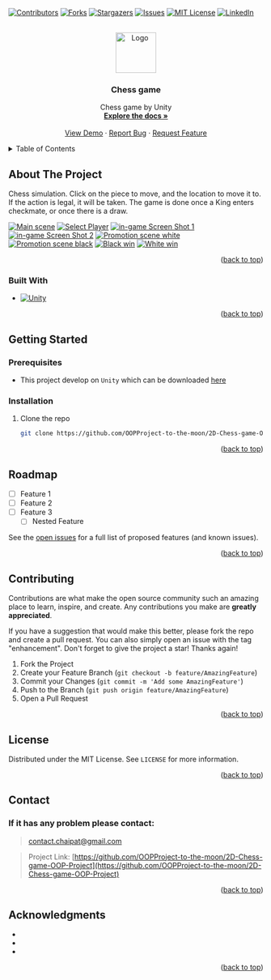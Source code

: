 <!-- Improved compatibility of back to top link: See: https://github.com/othneildrew/Best-README-Template/pull/73 -->
<a name="readme-top"></a>
<!--
*** Thanks for checking out the Best-README-Template. If you have a suggestion
*** that would make this better, please fork the repo and create a pull request
*** or simply open an issue with the tag "enhancement".
*** Don't forget to give the project a star!
*** Thanks again! Now go create something AMAZING! :D
-->



<!-- PROJECT SHIELDS -->
<!--
*** I'm using markdown "reference style" links for readability.
*** Reference links are enclosed in brackets [ ] instead of parentheses ( ).
*** See the bottom of this document for the declaration of the reference variables
*** for contributors-url, forks-url, etc. This is an optional, concise syntax you may use.
*** https://www.markdownguide.org/basic-syntax/#reference-style-links
-->
[![Contributors][contributors-shield]][contributors-url]
[![Forks][forks-shield]][forks-url]
[![Stargazers][stars-shield]][stars-url]
[![Issues][issues-shield]][issues-url]
[![MIT License][license-shield]][license-url]
[![LinkedIn][linkedin-shield]][linkedin-url]



<!-- PROJECT LOGO -->
<br />
<div align="center">
  <a href="https://github.com/OOPProject-to-the-moon/2D-Chess-game-OOP-Project">
    <img src="Assets/Sprites/Pieces%20fantasy/medal.png" alt="Logo" width="80" height="80">
  </a>

<h3 align="center">Chess game</h3>

  <p align="center">
    Chess game by Unity
    <br />
    <a href="https://github.com/OOPProject-to-the-moon/2D-Chess-game-OOP-Project"><strong>Explore the docs »</strong></a>
    <br />
    <br />
    <a href="https://github.com/OOPProject-to-the-moon/2D-Chess-game-OOP-Project">View Demo</a>
    ·
    <a href="https://github.com/OOPProject-to-the-moon/2D-Chess-game-OOP-Project/issues">Report Bug</a>
    ·
    <a href="https://github.com/OOPProject-to-the-moon/2D-Chess-game-OOP-Project/issues">Request Feature</a>
  </p>
</div>



<!-- TABLE OF CONTENTS -->
<details>
  <summary>Table of Contents</summary>
  <ol>
    <li>
      <a href="#about-the-project">About The Project</a>
      <ul>
        <li><a href="#built-with">Built With</a></li>
      </ul>
    </li>
    <li>
      <a href="#getting-started">Getting Started</a>
      <ul>
        <li><a href="#prerequisites">Prerequisites</a></li>
        <li><a href="#installation">Installation</a></li>
      </ul>
    </li>
    <li><a href="#usage">Usage</a></li>
    <li><a href="#roadmap">Roadmap</a></li>
    <li><a href="#contributing">Contributing</a></li>
    <li><a href="#license">License</a></li>
    <li><a href="#contact">Contact</a></li>
    <li><a href="#acknowledgments">Acknowledgments</a></li>
  </ol>
</details>



<!-- ABOUT THE PROJECT -->
## About The Project
Chess simulation. Click on the piece to move, and the location to move it to. If the action is legal, it will be taken. The game is done once a King enters checkmate, or once there is a draw.

[![Main scene][main]]()
[![Select Player][Select-Player]]()
[![in-game Screen Shot 1][product-in-game1]]()
[![in-game Screen Shot 2][product-in-game2]]()
[![Promotion scene white][promotion-white]]()
[![Promotion scene black][promotion-black]]()
[![Black win][black win]]()
[![White win][white win]]()

<p align="right">(<a href="#readme-top">back to top</a>)</p>



### Built With

* [![Unity][Unity]][Unity-url]

<p align="right">(<a href="#readme-top">back to top</a>)</p>



<!-- GETTING STARTED -->
## Getting Started

### Prerequisites

* This project develop on `Unity` which can be downloaded [here](https://unity.com/download)


### Installation

1. Clone the repo
   ```sh
   git clone https://github.com/OOPProject-to-the-moon/2D-Chess-game-OOP-Project.git
   ```

<p align="right">(<a href="#readme-top">back to top</a>)</p>



<!-- ROADMAP -->
## Roadmap

- [ ] Feature 1
- [ ] Feature 2
- [ ] Feature 3
    - [ ] Nested Feature

See the [open issues](https://github.com/OOPProject-to-the-moon/2D-Chess-game-OOP-Project/issues) for a full list of proposed features (and known issues).

<p align="right">(<a href="#readme-top">back to top</a>)</p>



<!-- CONTRIBUTING -->
## Contributing

Contributions are what make the open source community such an amazing place to learn, inspire, and create. Any contributions you make are **greatly appreciated**.

If you have a suggestion that would make this better, please fork the repo and create a pull request. You can also simply open an issue with the tag "enhancement".
Don't forget to give the project a star! Thanks again!

1. Fork the Project
2. Create your Feature Branch (`git checkout -b feature/AmazingFeature`)
3. Commit your Changes (`git commit -m 'Add some AmazingFeature'`)
4. Push to the Branch (`git push origin feature/AmazingFeature`)
5. Open a Pull Request

<p align="right">(<a href="#readme-top">back to top</a>)</p>



<!-- LICENSE -->
## License

Distributed under the MIT License. See `LICENSE` for more information.

<p align="right">(<a href="#readme-top">back to top</a>)</p>



<!-- CONTACT -->
## Contact

### If it has any problem please contact: 
>contact.chaipat@gmail.com

>Project Link: [https://github.com/OOPProject-to-the-moon/2D-Chess-game-OOP-Project](https://github.com/OOPProject-to-the-moon/2D-Chess-game-OOP-Project)

<p align="right">(<a href="#readme-top">back to top</a>)</p>



<!-- ACKNOWLEDGMENTS -->
## Acknowledgments

* []()
* []()
* []()

<p align="right">(<a href="#readme-top">back to top</a>)</p>



<!-- MARKDOWN LINKS & IMAGES -->
<!-- https://www.markdownguide.org/basic-syntax/#reference-style-links -->
[contributors-shield]: https://img.shields.io/github/contributors/OOPProject-to-the-moon/2D-Chess-game-OOP-Project.svg?style=for-the-badge
[contributors-url]: https://github.com/OOPProject-to-the-moon/2D-Chess-game-OOP-Project/graphs/contributors
[forks-shield]: https://img.shields.io/github/forks/OOPProject-to-the-moon/2D-Chess-game-OOP-Project.svg?style=for-the-badge
[forks-url]: https://github.com/OOPProject-to-the-moon/2D-Chess-game-OOP-Project/network/members
[stars-shield]: https://img.shields.io/github/stars/OOPProject-to-the-moon/2D-Chess-game-OOP-Project.svg?style=for-the-badge
[stars-url]: https://github.com/OOPProject-to-the-moon/2D-Chess-game-OOP-Project/stargazers
[issues-shield]: https://img.shields.io/github/issues/OOPProject-to-the-moon/2D-Chess-game-OOP-Project.svg?style=for-the-badge
[issues-url]: https://github.com/OOPProject-to-the-moon/2D-Chess-game-OOP-Project/issues
[license-shield]: https://img.shields.io/github/license/OOPProject-to-the-moon/2D-Chess-game-OOP-Project.svg?style=for-the-badge
[license-url]: https://github.com/OOPProject-to-the-moon/2D-Chess-game-OOP-Project/blob/master/LICENSE.txt
[linkedin-shield]: https://img.shields.io/badge/-LinkedIn-black.svg?style=for-the-badge&logo=linkedin&colorB=555
[linkedin-url]: https://linkedin.com/in/linkedin_username

[Unity]: https://img.shields.io/badge/unity-000000?style=for-the-badge&logo=unity&logoColor=white
[Unity-url]: https://unity.com/

[main]: Var/Screenshot/main.png
[Select-Player]: Var/Screenshot/SelectColor.png
[product-in-game1]: Var/Screenshot/ingame1.png
[product-in-game2]: Var/Screenshot/ingame2.png
[promotion-white]: Var/Screenshot/white%20promotion.png
[promotion-black]: Var/Screenshot/black%20promotion.png
[black win]: Var/Screenshot/black%20win.png
[white win]: Var/Screenshot/white%20win.png
